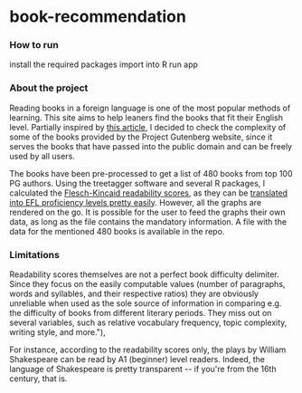 # book-recommendation

### How to run
install the required packages
import into R
run app

### About the project
Reading books in a foreign language is one of the most popular methods of learning. This site aims to help leaners find the books that fit their English level. Partially inspired by [this article](https://blog.vocapouch.com/do-20-pages-of-a-book-gives-you-90-of-its-words-795a405afe70), I decided to check the complexity of some of the books provided by the Project Gutenberg website, since it serves the books that have passed into the public domain and can be freely used by all users. 

The books have been pre-processed to get a list of 480 books from top 100 PG authors. Using the treetagger software and several R packages, I calculated the [Flesch-Kincaid readability scores](https://en.wikipedia.org/wiki/Flesch%E2%80%93Kincaid_readability_tests), as they can be [translated into EFL proficiency levels pretty easily](https://linguapress.com/teachers/flesch-kincaid.htm). However, all the graphs are rendered on the go. It is possible for the user to feed the graphs their own data, as long as the file contains the mandatory information. A file with the data for the mentioned 480 books is available in the repo.

### Limitations
Readability scores themselves are not a perfect book difficulty delimiter. Since they focus on the easily computable values (number of paragraphs, words and syllables, and their respective ratios) they are obviously unreliable when used as the sole source of information in comparing e.g. the difficulty of books from different literary periods. They miss out on several variables, such as relative vocabulary frequency, topic complexity, writing style, and more."),

For instance, according to the readability scores only, the plays by William Shakespeare can be read by A1 (beginner) level readers. Indeed, the language of Shakespeare is pretty transparent -- if you're from the 16th century, that is.